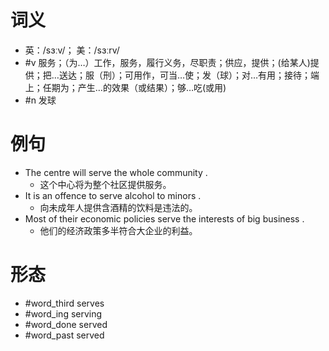 # 词义
- 英：/sɜːv/； 美：/sɜːrv/
- #v 服务；（为…）工作，服务，履行义务，尽职责；供应，提供；(给某人)提供；把…送达；服（刑）；可用作，可当…使；发（球）；对…有用；接待；端上；任期为；产生…的效果（或结果）；够…吃(或用)
- #n 发球
# 例句
- The centre will serve the whole community .
	- 这个中心将为整个社区提供服务。
- It is an offence to serve alcohol to minors .
	- 向未成年人提供含酒精的饮料是违法的。
- Most of their economic policies serve the interests of big business .
	- 他们的经济政策多半符合大企业的利益。
# 形态
- #word_third serves
- #word_ing serving
- #word_done served
- #word_past served
